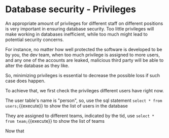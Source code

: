 # Database security - Privileges

An appropriate amount of privileges for different staff on different positions is very important in ensuring database security. Too little privileges will make working in databases inefficient, while too much might lead to potential security concerns. 

For instance, no matter how well protected the software is developed to be by you, the dev team, when too much privilege is assigned to more users, and any one of the accounts are leaked, malicious third party will be able to alter the database as they like. 

So, minimizing privileges is essential to decrease the possible loss if such case does happen.


To achieve that, we first check the privileges different users have right now.

The user table's name is "person", so, use the sql statement `select * from users;`{{execute}} to show the list of users in the database

They are assigned to different teams, indicated by the tid, use `select * from team;`{{execute}} to show the list of teams

Now that

